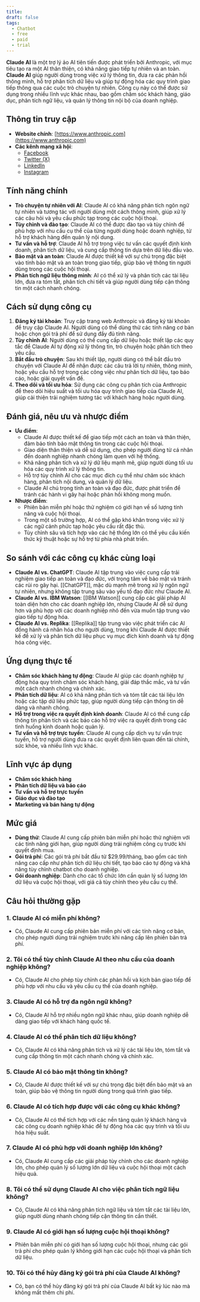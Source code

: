 ```yaml
---
title: 
draft: false
tags:
  - Chatbot
  - free
  - paid
  - trial
---
```

**Claude AI** là một trợ lý ảo AI tiên tiến được phát triển bởi Anthropic, với mục tiêu tạo ra một AI thân thiện, có khả năng giao tiếp tự nhiên và an toàn. **Claude AI** giúp người dùng trong việc xử lý thông tin, đưa ra các phản hồi thông minh, hỗ trợ phân tích dữ liệu và giúp tự động hóa các quy trình giao tiếp thông qua các cuộc trò chuyện tự nhiên. Công cụ này có thể được sử dụng trong nhiều lĩnh vực khác nhau, bao gồm chăm sóc khách hàng, giáo dục, phân tích ngữ liệu, và quản lý thông tin nội bộ của doanh nghiệp.

## Thông tin truy cập

- **Website chính**: [https://www.anthropic.com](https://www.anthropic.com)
- **Các kênh mạng xã hội**:
    - [Facebook](https://www.facebook.com/anthropicai)
    - [Twitter (X)](https://www.twitter.com/anthropicai)
    - [LinkedIn](https://www.linkedin.com/company/anthropic-ai)
    - [Instagram](https://www.instagram.com/anthropicai)

## Tính năng chính

- **Trò chuyện tự nhiên với AI**: Claude AI có khả năng phân tích ngôn ngữ tự nhiên và tương tác với người dùng một cách thông minh, giúp xử lý các câu hỏi và yêu cầu phức tạp trong các cuộc hội thoại.
- **Tùy chỉnh và đào tạo**: Claude AI có thể được đào tạo và tùy chỉnh để phù hợp với nhu cầu cụ thể của từng người dùng hoặc doanh nghiệp, từ hỗ trợ khách hàng đến quản lý nội dung.
- **Tư vấn và hỗ trợ**: Claude AI hỗ trợ trong việc tư vấn các quyết định kinh doanh, phân tích dữ liệu, và cung cấp thông tin dựa trên dữ liệu đầu vào.
- **Bảo mật và an toàn**: Claude AI được thiết kế với sự chú trọng đặc biệt vào tính bảo mật và an toàn trong giao tiếp, giúp bảo vệ thông tin người dùng trong các cuộc hội thoại.
- **Phân tích ngữ liệu thông minh**: AI có thể xử lý và phân tích các tài liệu lớn, đưa ra tóm tắt, phân tích chi tiết và giúp người dùng tiếp cận thông tin một cách nhanh chóng.

## Cách sử dụng công cụ

1. **Đăng ký tài khoản**: Truy cập trang web Anthropic và đăng ký tài khoản để truy cập Claude AI. Người dùng có thể dùng thử các tính năng cơ bản hoặc chọn gói trả phí để sử dụng đầy đủ tính năng.
2. **Tùy chỉnh AI**: Người dùng có thể cung cấp dữ liệu hoặc thiết lập các quy tắc để Claude AI tự động xử lý thông tin, trò chuyện hoặc phân tích theo yêu cầu.
3. **Bắt đầu trò chuyện**: Sau khi thiết lập, người dùng có thể bắt đầu trò chuyện với Claude AI để nhận được các câu trả lời tự nhiên, thông minh, hoặc yêu cầu hỗ trợ trong các công việc như phân tích dữ liệu, tạo báo cáo, hoặc giải quyết vấn đề.
4. **Theo dõi và tối ưu hóa**: Sử dụng các công cụ phân tích của Anthropic để theo dõi hiệu suất và tối ưu hóa quy trình giao tiếp của Claude AI, giúp cải thiện trải nghiệm tương tác với khách hàng hoặc người dùng.

## Đánh giá, nêu ưu và nhược điểm

- **Ưu điểm**:
    - Claude AI được thiết kế để giao tiếp một cách an toàn và thân thiện, đảm bảo tính bảo mật thông tin trong các cuộc hội thoại.
    - Giao diện thân thiện và dễ sử dụng, cho phép người dùng từ cá nhân đến doanh nghiệp nhanh chóng làm quen với hệ thống.
    - Khả năng phân tích và xử lý dữ liệu mạnh mẽ, giúp người dùng tối ưu hóa các quy trình xử lý thông tin.
    - Hỗ trợ tùy chỉnh AI cho các mục đích cụ thể như chăm sóc khách hàng, phân tích nội dung, và quản lý dữ liệu.
    - Claude AI chú trọng tính an toàn và đạo đức, được phát triển để tránh các hành vi gây hại hoặc phản hồi không mong muốn.
- **Nhược điểm**:
    - Phiên bản miễn phí hoặc thử nghiệm có giới hạn về số lượng tính năng và cuộc hội thoại.
    - Trong một số trường hợp, AI có thể gặp khó khăn trong việc xử lý các ngữ cảnh phức tạp hoặc yêu cầu rất đặc thù.
    - Tùy chỉnh sâu và tích hợp vào các hệ thống lớn có thể yêu cầu kiến thức kỹ thuật hoặc sự hỗ trợ từ phía nhà phát triển.

## So sánh với các công cụ khác cùng loại

- **Claude AI vs. ChatGPT**: Claude AI tập trung vào việc cung cấp trải nghiệm giao tiếp an toàn và đạo đức, với trọng tâm về bảo mật và tránh các rủi ro gây hại. [[ChatGPT]], mặc dù mạnh mẽ trong xử lý ngôn ngữ tự nhiên, nhưng không tập trung sâu vào yếu tố đạo đức như Claude AI.
- **Claude AI vs. IBM Watson**: [[IBM Watson]] cung cấp các giải pháp AI toàn diện hơn cho các doanh nghiệp lớn, nhưng Claude AI dễ sử dụng hơn và phù hợp với các doanh nghiệp nhỏ đến vừa muốn tập trung vào giao tiếp tự động hóa.
- **Claude AI vs. Replika**: [[Replika]] tập trung vào việc phát triển các AI đồng hành cá nhân hóa cho người dùng, trong khi Claude AI được thiết kế để xử lý và phân tích dữ liệu phục vụ mục đích kinh doanh và tự động hóa công việc.

## Ứng dụng thực tế

- **Chăm sóc khách hàng tự động**: Claude AI giúp các doanh nghiệp tự động hóa quy trình chăm sóc khách hàng, giải đáp thắc mắc, và tư vấn một cách nhanh chóng và chính xác.
- **Phân tích dữ liệu**: AI có khả năng phân tích và tóm tắt các tài liệu lớn hoặc các tập dữ liệu phức tạp, giúp người dùng tiếp cận thông tin dễ dàng và nhanh chóng.
- **Hỗ trợ trong việc ra quyết định kinh doanh**: Claude AI có thể cung cấp thông tin phân tích và các báo cáo hỗ trợ việc ra quyết định trong các tình huống kinh doanh hoặc quản lý.
- **Tư vấn và hỗ trợ trực tuyến**: Claude AI cung cấp dịch vụ tư vấn trực tuyến, hỗ trợ người dùng đưa ra các quyết định liên quan đến tài chính, sức khỏe, và nhiều lĩnh vực khác.

## Lĩnh vực áp dụng

- **Chăm sóc khách hàng**
- **Phân tích dữ liệu và báo cáo**
- **Tư vấn và hỗ trợ trực tuyến**
- **Giáo dục và đào tạo**
- **Marketing và bán hàng tự động**

## Mức giá

- **Dùng thử**: Claude AI cung cấp phiên bản miễn phí hoặc thử nghiệm với các tính năng giới hạn, giúp người dùng trải nghiệm công cụ trước khi quyết định mua.
- **Gói trả phí**: Các gói trả phí bắt đầu từ $29.99/tháng, bao gồm các tính năng cao cấp như phân tích dữ liệu chi tiết, tạo báo cáo tự động và khả năng tùy chỉnh chatbot cho doanh nghiệp.
- **Gói doanh nghiệp**: Dành cho các tổ chức lớn cần quản lý số lượng lớn dữ liệu và cuộc hội thoại, với giá cả tùy chỉnh theo yêu cầu cụ thể.

## Câu hỏi thường gặp

### 1. **Claude AI có miễn phí không?**

- Có, Claude AI cung cấp phiên bản miễn phí với các tính năng cơ bản, cho phép người dùng trải nghiệm trước khi nâng cấp lên phiên bản trả phí.

### 2. **Tôi có thể tùy chỉnh Claude AI theo nhu cầu của doanh nghiệp không?**

- Có, Claude AI cho phép tùy chỉnh các phản hồi và kịch bản giao tiếp để phù hợp với nhu cầu và yêu cầu cụ thể của doanh nghiệp.

### 3. **Claude AI có hỗ trợ đa ngôn ngữ không?**

- Có, Claude AI hỗ trợ nhiều ngôn ngữ khác nhau, giúp doanh nghiệp dễ dàng giao tiếp với khách hàng quốc tế.

### 4. **Claude AI có thể phân tích dữ liệu không?**

- Có, Claude AI có khả năng phân tích và xử lý các tài liệu lớn, tóm tắt và cung cấp thông tin một cách nhanh chóng và chính xác.

### 5. **Claude AI có bảo mật thông tin không?**

- Có, Claude AI được thiết kế với sự chú trọng đặc biệt đến bảo mật và an toàn, giúp bảo vệ thông tin người dùng trong quá trình giao tiếp.

### 6. **Claude AI có tích hợp được với các công cụ khác không?**

- Có, Claude AI có thể tích hợp với các nền tảng quản lý khách hàng và các công cụ doanh nghiệp khác để tự động hóa các quy trình và tối ưu hóa hiệu suất.

### 7. **Claude AI có phù hợp với doanh nghiệp lớn không?**

- Có, Claude AI cung cấp các giải pháp tùy chỉnh cho các doanh nghiệp lớn, cho phép quản lý số lượng lớn dữ liệu và cuộc hội thoại một cách hiệu quả.

### 8. **Tôi có thể sử dụng Claude AI cho việc phân tích ngữ liệu không?**

- Có, Claude AI có khả năng phân tích ngữ liệu và tóm tắt các tài liệu lớn, giúp người dùng nhanh chóng tiếp cận thông tin cần thiết.

### 9. **Claude AI có giới hạn số lượng cuộc hội thoại không?**

- Phiên bản miễn phí có giới hạn số lượng cuộc hội thoại, nhưng các gói trả phí cho phép quản lý không giới hạn các cuộc hội thoại và phân tích dữ liệu.

### 10. **Tôi có thể hủy đăng ký gói trả phí của Claude AI không?**

- Có, bạn có thể hủy đăng ký gói trả phí của Claude AI bất kỳ lúc nào mà không mất thêm chi phí.